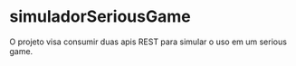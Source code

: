 # simuladorSeriousGame
O projeto visa consumir duas apis REST para simular o uso em um serious game.
